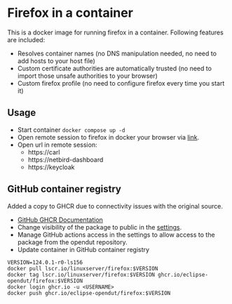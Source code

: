 # Firefox in a container

This is a docker image for running firefox in a container. 
Following features are included:
- Resolves container names (no DNS manipulation needed, no need to add hosts to your host file)
- Custom certificate authorities are automatically trusted (no need to import those unsafe authorities to your browser)
- Custom firefox profile (no need to configure firefox every time you start it)

## Usage

* Start container `docker compose up -d`
* Open remote session to firefox in docker your browser via [link](http://localhost:3000).
* Open url in remote session:
  * https://carl
  * https://netbird-dashboard
  * https://keycloak


## GitHub container registry

Added a copy to GHCR due to connectivity issues with the original source.
* [GitHub GHCR Documentation](https://docs.github.com/en/packages/working-with-a-github-packages-registry/working-with-the-container-registry)
* Change visibility of the package to public in the [settings](https://github.com/orgs/eclipse-opendut/packages/container/firefox/settings).
* Manage GitHub actions access in the settings to allow access to the package from the opendut repository.
* Update container in GitHub container registry
```shell
VERSION=124.0.1-r0-ls156
docker pull lscr.io/linuxserver/firefox:$VERSION
docker tag lscr.io/linuxserver/firefox:$VERSION ghcr.io/eclipse-opendut/firefox:$VERSION
docker login ghcr.io -u <USERNAME>
docker push ghcr.io/eclipse-opendut/firefox:$VERSION
```
